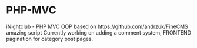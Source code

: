 # PHP-MVC
iNightclub - PHP MVC OOP based on https://github.com/andrzuk/FineCMS amazing script
Currently working on adding a comment system, FRONTEND pagination for category post pages.
